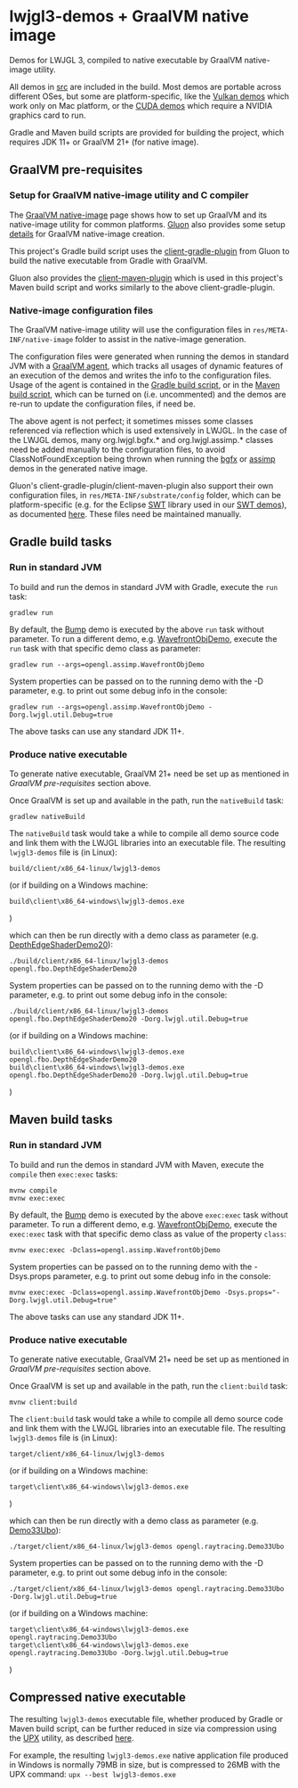 # lwjgl3-demos + GraalVM native image

Demos for LWJGL 3, compiled to native executable by GraalVM native-image utility.

All demos in [src](src) are included in the build. Most demos are portable across different OSes,
but some are platform-specific, like the [Vulkan demos](src/org/lwjgl/demo/vulkan) which work
only on Mac platform, or the [CUDA demos](src/org/lwjgl/demo/cuda) which require a NVIDIA graphics
card to run.

Gradle and Maven build scripts are provided for building the project,
which requires JDK 11+ or GraalVM 21+ (for native image).

## GraalVM pre-requisites

### Setup for GraalVM native-image utility and C compiler

The [GraalVM native-image](https://www.graalvm.org/reference-manual/native-image) page
shows how to set up GraalVM and its native-image utility for common platforms.
[Gluon](https://gluonhq.com/) also provides some setup
[details](https://docs.gluonhq.com/#_platforms) for GraalVM native-image creation.

This project's Gradle build script uses the
[client-gradle-plugin](https://github.com/gluonhq/client-gradle-plugin)
from Gluon to build the native executable from Gradle with GraalVM.

Gluon also provides the [client-maven-plugin](https://github.com/gluonhq/client-maven-plugin)
which is used in this project's Maven build script and works similarly to the above
client-gradle-plugin.

### Native-image configuration files

The GraalVM native-image utility will use the configuration files in
`res/META-INF/native-image` folder to assist in the native-image generation.

The configuration files were generated when running the demos in standard JVM with a
[GraalVM agent](https://www.graalvm.org/reference-manual/native-image/BuildConfiguration/#assisted-configuration-of-native-image-builds),
which tracks all usages of dynamic features of an execution of the demos
and writes the info to the configuration files.
Usage of the agent is contained in the [Gradle build script](build.gradle#L129),
or in the [Maven build script](pom.xml#L163), which can be turned on (i.e. uncommented)
and the demos are re-run to update the configuration files, if need be.

The above agent is not perfect; it sometimes misses some classes referenced via reflection
which is used extensively in LWJGL. In the case of the LWJGL demos, many org.lwjgl.bgfx.\*
and org.lwjgl.assimp.\* classes need be added manually to the configuration files,
to avoid ClassNotFoundException being thrown when running the [bgfx](src/org/lwjgl/demo/bgfx)
or [assimp](src/org/lwjgl/demo/opengl/assimp) demos in the generated native image.

Gluon's client-gradle-plugin/client-maven-plugin also support their own configuration files,
in `res/META-INF/substrate/config` folder, which can be platform-specific
(e.g. for the Eclipse [SWT](https://www.eclipse.org/swt/) library used in our
[SWT demos](src/org/lwjgl/demo/opengl/swt)), as documented
[here](https://docs.gluonhq.com/#_substrate_config_files).
These files need be maintained manually.

## Gradle build tasks

### Run in standard JVM

To build and run the demos in standard JVM with Gradle, execute the `run` task:

	gradlew run

By default, the [Bump](src/org/lwjgl/demo/bgfx/Bump.java) demo is executed
by the above `run` task without parameter. To run a different demo, e.g.
[WavefrontObjDemo](src/org/lwjgl/demo/opengl/assimp/WavefrontObjDemo.java), execute the `run` task
with that specific demo class as parameter:

	gradlew run --args=opengl.assimp.WavefrontObjDemo

System properties can be passed on to the running demo with the -D parameter,
e.g. to print out some debug info in the console:

	gradlew run --args=opengl.assimp.WavefrontObjDemo -Dorg.lwjgl.util.Debug=true

The above tasks can use any standard JDK 11+.

### Produce native executable

To generate native executable, GraalVM 21+ need be set up as mentioned in
*GraalVM pre-requisites* section above.

Once GraalVM is set up and available in the path, run the `nativeBuild` task:

	gradlew nativeBuild

The `nativeBuild` task would take a while to compile all demo source code and
link them with the LWJGL libraries into an executable file.
The resulting `lwjgl3-demos` file is (in Linux):

	build/client/x86_64-linux/lwjgl3-demos

(or if building on a Windows machine:

	build\client\x86_64-windows\lwjgl3-demos.exe

)

which can then be run directly with a demo class as parameter
(e.g. [DepthEdgeShaderDemo20](src/org/lwjgl/demo/opengl/fbo/DepthEdgeShaderDemo20.java)):

	./build/client/x86_64-linux/lwjgl3-demos opengl.fbo.DepthEdgeShaderDemo20

System properties can be passed on to the running demo with the -D parameter,
e.g. to print out some debug info in the console:

	./build/client/x86_64-linux/lwjgl3-demos opengl.fbo.DepthEdgeShaderDemo20 -Dorg.lwjgl.util.Debug=true

(or if building on a Windows machine:

	build\client\x86_64-windows\lwjgl3-demos.exe opengl.fbo.DepthEdgeShaderDemo20
	build\client\x86_64-windows\lwjgl3-demos.exe opengl.fbo.DepthEdgeShaderDemo20 -Dorg.lwjgl.util.Debug=true

)

## Maven build tasks

### Run in standard JVM

To build and run the demos in standard JVM with Maven, execute the
`compile` then `exec:exec` tasks:

	mvnw compile
	mvnw exec:exec

By default, the [Bump](src/org/lwjgl/demo/bgfx/Bump.java) demo is executed
by the above `exec:exec` task without parameter. To run a different demo, e.g.
[WavefrontObjDemo](src/org/lwjgl/demo/opengl/assimp/WavefrontObjDemo.java), execute the `exec:exec` task
with that specific demo class as value of the property `class`:

	mvnw exec:exec -Dclass=opengl.assimp.WavefrontObjDemo

System properties can be passed on to the running demo with the -Dsys.props parameter,
e.g. to print out some debug info in the console:

	mvnw exec:exec -Dclass=opengl.assimp.WavefrontObjDemo -Dsys.props="-Dorg.lwjgl.util.Debug=true"

The above tasks can use any standard JDK 11+.

### Produce native executable

To generate native executable, GraalVM 21+ need be set up as mentioned in
*GraalVM pre-requisites* section above.

Once GraalVM is set up and available in the path, run the `client:build` task:

	mvnw client:build

The `client:build` task would take a while to compile all demo source code and
link them with the LWJGL libraries into an executable file.
The resulting `lwjgl3-demos` file is (in Linux):

	target/client/x86_64-linux/lwjgl3-demos

(or if building on a Windows machine:

	target\client\x86_64-windows\lwjgl3-demos.exe

)

which can then be run directly with a demo class as parameter
(e.g. [Demo33Ubo](src/org/lwjgl/demo/opengl/raytracing/Demo33Ubo.java)):

	./target/client/x86_64-linux/lwjgl3-demos opengl.raytracing.Demo33Ubo

System properties can be passed on to the running demo with the -D parameter,
e.g. to print out some debug info in the console:

	./target/client/x86_64-linux/lwjgl3-demos opengl.raytracing.Demo33Ubo -Dorg.lwjgl.util.Debug=true

(or if building on a Windows machine:

	target\client\x86_64-windows\lwjgl3-demos.exe opengl.raytracing.Demo33Ubo
	target\client\x86_64-windows\lwjgl3-demos.exe opengl.raytracing.Demo33Ubo -Dorg.lwjgl.util.Debug=true

)

## Compressed native executable

The resulting `lwjgl3-demos` executable file, whether produced by Gradle or Maven build script,
can be further reduced in size via compression using the [UPX](https://upx.github.io) utility,
as described [here](https://medium.com/graalvm/compressed-graalvm-native-images-4d233766a214).

For example, the resulting `lwjgl3-demos.exe` native application file produced in Windows
is normally 79MB in size, but is compressed to 26MB with the UPX command: `upx --best lwjgl3-demos.exe`

